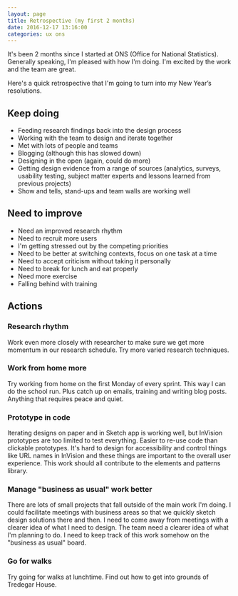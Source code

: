 ```yaml
---
layout: page   
title: Retrospective (my first 2 months)
date: 2016-12-17 13:16:00  
categories: ux ons
---
```


It's been 2 months since I started at ONS (Office for National Statistics). Generally speaking, I'm pleased with how I'm doing. I'm excited by the work and the team are great.

Here's a quick retrospective that I'm going to turn into my New Year’s resolutions.

## Keep doing
- Feeding research findings back into the design process
- Working with the team to design and iterate together
- Met with lots of people and teams
- Blogging (although this has slowed down)
- Designing in the open (again, could do more)
- Getting design evidence from a range of sources (analytics, surveys, usability testing, subject matter experts and lessons learned from previous projects)
- Show and tells, stand-ups and team walls are working well

## Need to improve
- Need an improved research rhythm
- Need to recruit more users
- I'm getting stressed out by the competing priorities
- Need to be better at switching contexts, focus on one task at a time
- Need to accept criticism without taking it personally
- Need to break for lunch and eat properly
- Need more exercise
- Falling behind with training

## Actions

### Research rhythm
Work even more closely with researcher to make sure we get more momentum in our research schedule. Try more varied research techniques.

### Work from home more
Try working from home on the first Monday of every sprint. This way I can do the school run. Plus catch up on emails, training and writing blog posts. Anything that requires peace and quiet.

### Prototype in code
Iterating designs on paper and in Sketch app is working well, but InVision prototypes are too limited to test everything. Easier to re-use code than clickable prototypes. It's hard to design for accessibility and control things like URL names in InVision and these things are important to the overall user experience. This work should all contribute to the elements and patterns library.

### Manage "business as usual" work better
There are lots of small projects that fall outside of the main work I'm doing. I could facilitate meetings with business areas so that we quickly sketch design solutions there and then. I need to come away from meetings with a clearer idea of what I need to design. The team need a clearer idea of what I'm planning to do. I need to keep track of this work somehow on the "business as usual" board.

### Go for walks
Try going for walks at lunchtime. Find out how to get into grounds of Tredegar House.
